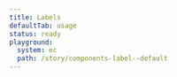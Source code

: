```yaml
---
title: Labels
defaultTab: usage
status: ready
playground:
  system: ec
  path: /story/components-label--default
---
```

